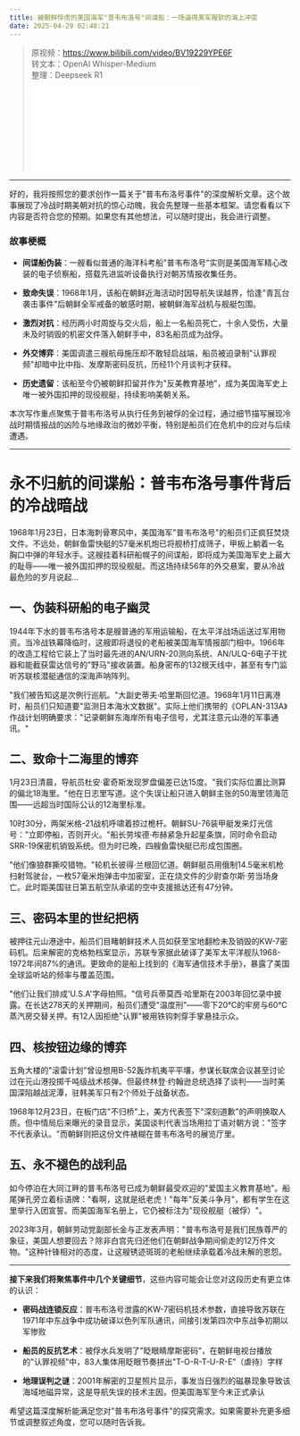 ```yaml
---
title: 被朝鲜俘虏的美国海军"普韦布洛号"间谍船：一场逼得美军服软的海上冲突
date: 2025-04-29 02:48:21
---
```


> 原视频：https://www.bilibili.com/video/BV19229YPE6F<br>转文本：OpenAI Whisper-Medium<br>整理：Deepseek R1
>
> <iframe src="//player.bilibili.com/player.html?bvid=BV19229YPE6F&autoplay=0" scrolling="no" border="0" frameborder="no" framespacing="0" allowfullscreen="true"></iframe>

---

好的，我将按照您的要求创作一篇关于"普韦布洛号事件"的深度解析文章。这个故事展现了冷战时期美朝对抗的惊心动魄，我会先整理一些基本框架。请您看看以下内容是否符合您的预期。如果您有其他想法，可以随时提出，我会进行调整。

### 故事梗概

- **间谍船伪装**：一艘看似普通的海洋科考船"普韦布洛号"实则是美国海军精心改装的电子侦察船，搭载先进监听设备执行对朝苏情报收集任务。

- **致命失误**：1968年1月，该船在朝鲜近海活动时因导航失误越界，恰逢"青瓦台袭击事件"后朝鲜全军戒备的敏感时期，被朝鲜海军战机与舰艇包围。

- **激烈对抗**：经历两小时周旋与交火后，船上一名船员死亡，十余人受伤，大量未及时销毁的机密文件落入朝鲜手中，83名船员成为战俘。

- **外交博弈**：美国调遣三艘航母施压却不敢轻启战端，船员被迫录制"认罪视频"却暗中比中指、发摩斯密码反抗，历经11个月谈判才获释。

- **历史遗留**：该船至今仍被朝鲜扣留并作为"反美教育基地"，成为美国海军史上唯一被外国扣押的现役舰艇，持续影响美朝关系。

本次写作重点聚焦于普韦布洛号从执行任务到被俘的全过程，通过细节描写展现冷战时期情报战的凶险与地缘政治的微妙平衡，特别是船员们在危机中的应对与后续遭遇。

---

# 永不归航的间谍船：普韦布洛号事件背后的冷战暗战

1968年1月23日，日本海刺骨寒风中，美国海军"普韦布洛号"的船员们正疯狂焚烧文件。不远处，朝鲜鱼雷快艇的57毫米机炮已将舰桥打成筛子，甲板上躺着一名胸口中弹的年轻水手。这艘挂着科研船幌子的间谍船，即将成为美国海军史上最大的耻辱——唯一被外国扣押的现役舰艇。而这场持续56年的外交悬案，要从冷战最危险的岁月说起...

## 一、伪装科研船的电子幽灵

1944年下水的普韦布洛号本是艘普通的军用运输船，在太平洋战场运送过军用物资。当冷战铁幕降临时，这艘即将退役的老船被美国海军情报部门相中。1966年的改造工程给它装上了当时最先进的AN/URN-20测向系统、AN/ULQ-6电子干扰器和能截获雷达信号的"野马"接收装置。船身密布的132根天线中，甚至有专门监听苏联核潜艇通信的深海声呐阵列。

"我们被告知这是次例行巡航。"大副史蒂夫·哈里斯回忆道。1968年1月11日离港时，船员们只知道要"监测日本海水文数据"。实际上他们携带的《OPLAN-313A》作战计划明确要求："记录朝鲜东海岸所有电子信号，尤其注意元山港的军事通讯。"

## 二、致命十二海里的博弈

1月23日清晨，导航员杜安·霍奇斯发现罗盘偏差已达15度。"我们实际位置比测算的偏北18海里。"他在日志里写道。这个失误让船只进入朝鲜主张的50海里领海范围——远超当时国际公认的12海里标准。

10时30分，两架米格-21战机呼啸着掠过桅杆。朝鲜SU-76装甲艇发来灯光信号："立即停船，否则开火。"船长劳埃德·布赫紧急升起星条旗，同时命令启动SRR-19保密机销毁系统。但为时已晚，四艘鱼雷快艇已形成包围圈。

"他们像狼群撕咬猎物。"轮机长彼得·兰根回忆道。朝鲜艇员用俄制14.5毫米机枪扫射驾驶台，一枚57毫米炮弹击中加密室，正在烧文件的少尉查尔斯·劳当场身亡。此时距美国驻日第五航空队承诺的空中支援抵达还有47分钟。

## 三、密码本里的世纪把柄

被押往元山港途中，船员们目睹朝鲜技术人员如获至宝地翻检未及销毁的KW-7密码机。后来解密的克格勃档案显示，苏联专家据此破译了美军太平洋舰队1968-1972年间87%的通讯。更致命的是船上找到的《海军通信技术手册》，暴露了美国全球监听站的频率与覆盖范围。

"他们让我们排成'U.S.A'字母拍照。"信号兵蒂莫西·哈里斯在2003年回忆录中披露。在长达278天的关押期间，船员们遭受"温度刑"——零下20℃的牢房与60℃蒸汽房交替关押。有12人因拒绝"认罪"被用铁钩刺穿手掌悬挂示众。

## 四、核按钮边缘的博弈

五角大楼的"滚雷计划"曾设想用B-52轰炸机夷平平壤，参谋长联席会议甚至讨论过在元山港投掷千吨级战术核弹。但最终林登·约翰逊总统选择了谈判——当时美国深陷越战泥潭，驻韩美军只有2个师处于战备状态。

1968年12月23日，在板门店"不归桥"上，美方代表签下"深刻道歉"的声明换取人质。但中情局后来曝光的录音显示，美国谈判代表当场用拉丁语对朝方说："签字不代表承认。"而朝鲜则把这份文件裱糊在普韦布洛号的展览厅里。

## 五、永不褪色的战利品

如今停泊在大同江畔的普韦布洛号已成为朝鲜最受欢迎的"爱国主义教育基地"。船尾弹孔旁立着标语牌："看啊，这就是纸老虎！"每年"反美斗争月"，都有学生在这里举行入团宣誓。而美国海军名册上，它仍被标注为"现役舰艇（被俘）"。

2023年3月，朝鲜劳动党副部长金与正发表声明："普韦布洛号是我们民族尊严的象征，美国人想要回去？除非白宫先归还他们在朝鲜战争期间偷走的12万件文物。"这种针锋相对的态度，让这艘锈迹斑斑的老船继续承载着冷战未解的恩怨。

---

**接下来我们将聚焦事件中几个关键细节**，这些内容可能会让您对这段历史有更立体的认识：

- **密码战连锁反应**：普韦布洛号泄露的KW-7密码机技术参数，直接导致苏联在1971年中东战争中成功破译以色列军队通讯，间接引发第四次中东战争初期以军惨败

- **船员的反抗艺术**：被俘水兵发明了"眨眼睛摩斯密码"，在朝鲜电视台播放的"认罪视频"中，83人集体用眨眼节奏拼出"T-O-R-T-U-R-E"（虐待）字样

- **地理误判之谜**：2001年解密的卫星照片显示，事发当日强烈的磁暴现象导致该海域地磁异常，这是导航失误的技术主因，但美国海军至今未正式承认

希望这篇深度解析能满足您对"普韦布洛号事件"的探究需求。如果需要补充更多细节或调整叙述角度，您可以随时告诉我。